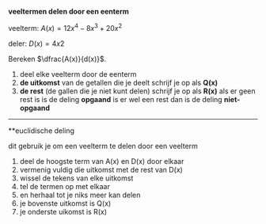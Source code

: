 **veeltermen delen door een eenterm**

veelterm:
$A(x)=12x^4−8x^3+20x^2$

deler:
$D(x)=4x2$

Bereken $\dfrac{A(x)}{d(x)}$​.
1. deel elke veelterm door de eenterm 
2. **de uitkomst** van de getallen die je deelt schrijf je op als **Q(x)**
3. **de rest** (de gallen die je niet kunt delen) schrijf je op als **R(x)**
als er geen rest is is de deling **opgaand** 
is er wel een rest dan is de deling **niet-opgaand**
****
**euclidische deling 

dit gebruik je om een veelterm te delen door een veelterm

1. deel de hoogste term van A(x) en D(x) door elkaar
2. vermenig vuldig die uitkomst met de rest van D(x)
3. wissel de tekens van elke uitkomst 
4. tel de termen op met elkaar
5. en herhaal tot je niks meer kan delen
6. je bovenste uitkomst is Q(x)
7. je onderste uikomst is R(x)


